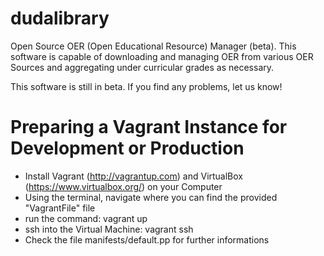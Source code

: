 dudalibrary
===========

Open Source OER (Open Educational Resource) Manager (beta). This software is capable of downloading and managing OER from various OER Sources and aggregating under curricular grades as necessary.

This software is still in beta. If you find any problems, let us know!

Preparing a Vagrant Instance for Development or Production
===========
 * Install Vagrant (http://vagrantup.com) and VirtualBox (https://www.virtualbox.org/) on your Computer
 * Using the terminal, navigate where you can find the provided "VagrantFile" file
 * run the command: vagrant up
 * ssh into the Virtual Machine: vagrant ssh
 * Check the file manifests/default.pp for further informations